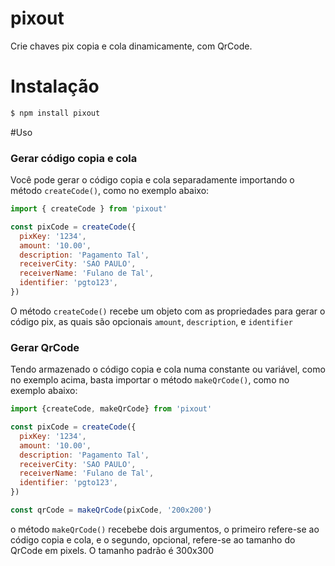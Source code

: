 # pixout
Crie chaves pix copia e cola dinamicamente, com QrCode.

# Instalação
```bash
$ npm install pixout
```

#Uso

### Gerar código copia e cola
Você pode gerar o código copia e cola separadamente importando o método ``createCode()``, como no exemplo abaixo:

```js
import { createCode } from 'pixout'

const pixCode = createCode({
  pixKey: '1234',
  amount: '10.00',
  description: 'Pagamento Tal',
  receiverCity: 'SAO PAULO',
  receiverName: 'Fulano de Tal',
  identifier: 'pgto123',
})
```
O método ``createCode()`` recebe um objeto com as propriedades para gerar o código pix, as quais são opcionais ``amount``, ``description``, e ``identifier``

### Gerar QrCode
Tendo armazenado o código copia e cola numa constante ou variável, como no exemplo acima, basta importar o método ``makeQrCode()``, como no exemplo abaixo:

```js
import {createCode, makeQrCode} from 'pixout'

const pixCode = createCode({
  pixKey: '1234',
  amount: '10.00',
  description: 'Pagamento Tal',
  receiverCity: 'SAO PAULO',
  receiverName: 'Fulano de Tal',
  identifier: 'pgto123',
})

const qrCode = makeQrCode(pixCode, '200x200')

```
o método ``makeQrCode()`` recebebe dois argumentos, o primeiro refere-se ao código copia e cola, e o segundo, opcional, refere-se ao tamanho do QrCode em pixels. O tamanho padrão é 300x300


